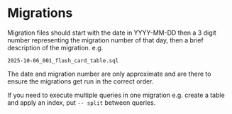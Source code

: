 # Migrations

Migration files should start with the date in YYYY-MM-DD then a 3 digit number representing the migration number of that day, then a brief description of the migration. e.g.

```
2025-10-06_001_flash_card_table.sql
```

The date and migration number are only approximate and are there to ensure the migrations get run in the correct order.

If you need to execute multiple queries in one migration e.g. create a table and apply an index, put `-- split` between queries.
